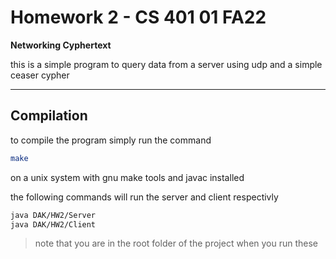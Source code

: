 # Homework 2 - CS 401 01 FA22

**Networking Cyphertext**

this is a simple program to query data from a server using udp
and a simple ceaser cypher

---

## Compilation

to compile the program simply run the command

```bash
make
```

on a unix system with gnu make tools and javac installed

the following commands will run the server and client respectivly

```bash
java DAK/HW2/Server
java DAK/HW2/Client
```

> note that you are in the root folder of the project when you run these